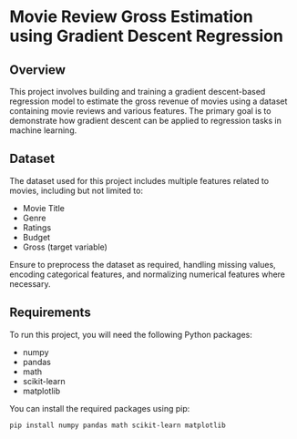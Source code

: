 # Movie Review Gross Estimation using Gradient Descent Regression  

## Overview  

This project involves building and training a gradient descent-based regression model to estimate the gross revenue of movies using a dataset containing movie reviews and various features. The primary goal is to demonstrate how gradient descent can be applied to regression tasks in machine learning.  

## Dataset  

The dataset used for this project includes multiple features related to movies, including but not limited to:  

- Movie Title  
- Genre  
- Ratings   
- Budget
- Gross (target variable)  

Ensure to preprocess the dataset as required, handling missing values, encoding categorical features, and normalizing numerical features where necessary.  

## Requirements  

To run this project, you will need the following Python packages:  

- numpy  
- pandas  
- math
- scikit-learn  
- matplotlib  

You can install the required packages using pip:  

```bash  
pip install numpy pandas math scikit-learn matplotlib
